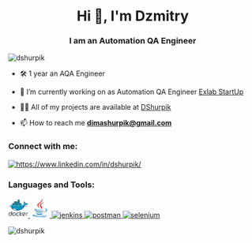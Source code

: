 <h1 align="center">Hi 👋, I'm Dzmitry</h1>
<h3 align="center">I am an Automation QA Engineer</h3>

<p align="left"> <img src="https://komarev.com/ghpvc/?username=dshurpik&label=Profile%20views&color=0e75b6&style=flat" alt="dshurpik" /> </p>

- 🛠 1 year an AQA Engineer

- 🔭 I’m currently working on as Automation QA Engineer [Exlab StartUp](https://www.linkedin.com/company/exlab-start-up/?originalSubdomain=by)

- 👨‍💻 All of my projects are available at [DShurpik]([https://github.com/DShurpik](https://github.com/DShurpik?tab=repositories))

- 📫 How to reach me **dimashurpik@gmail.com**

<h3 align="left">Connect with me:</h3>
<p align="left">
<a href="https://linkedin.com/in/https://www.linkedin.com/in/dshurpik/" target="blank"><img align="center" src="https://raw.githubusercontent.com/rahuldkjain/github-profile-readme-generator/master/src/images/icons/Social/linked-in-alt.svg" alt="https://www.linkedin.com/in/dshurpik/" height="30" width="40" /></a>
</p>

<h3 align="left">Languages and Tools:</h3>
<p align="left"> <a href="https://www.docker.com/" target="_blank" rel="noreferrer"> <img src="https://raw.githubusercontent.com/devicons/devicon/master/icons/docker/docker-original-wordmark.svg" alt="docker" width="40" height="40"/> </a> <a href="https://www.java.com" target="_blank" rel="noreferrer"> <img src="https://raw.githubusercontent.com/devicons/devicon/master/icons/java/java-original.svg" alt="java" width="40" height="40"/> </a> <a href="https://www.jenkins.io" target="_blank" rel="noreferrer"> <img src="https://www.vectorlogo.zone/logos/jenkins/jenkins-icon.svg" alt="jenkins" width="40" height="40"/> </a> <a href="https://postman.com" target="_blank" rel="noreferrer"> <img src="https://www.vectorlogo.zone/logos/getpostman/getpostman-icon.svg" alt="postman" width="40" height="40"/> </a> <a href="https://www.selenium.dev" target="_blank" rel="noreferrer"> <img src="https://raw.githubusercontent.com/detain/svg-logos/780f25886640cef088af994181646db2f6b1a3f8/svg/selenium-logo.svg" alt="selenium" width="40" height="40"/> </a> </p>

<p><img align="center" src="https://github-readme-stats.vercel.app/api/top-langs?username=dshurpik&show_icons=true&locale=en&layout=compact" alt="dshurpik" /></p>
